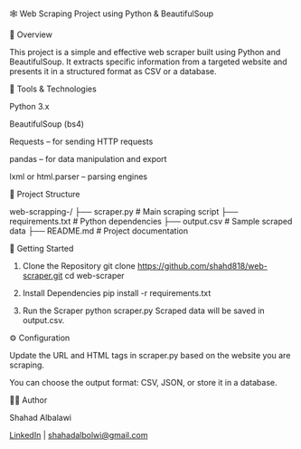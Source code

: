 🕸️ Web Scraping Project using Python & BeautifulSoup

📌 Overview

This project is a simple and effective web scraper built using Python and BeautifulSoup. It extracts specific information from a targeted website and presents it in a structured format as CSV or a database.

🧰 Tools & Technologies

Python 3.x

BeautifulSoup (bs4)

Requests – for sending HTTP requests

pandas – for data manipulation and export

lxml or html.parser – parsing engines

📂 Project Structure

web-scrapping-/
├── scraper.py             # Main scraping script
├── requirements.txt       # Python dependencies
├── output.csv             # Sample scraped data
├── README.md              # Project documentation

🚀 Getting Started

1. Clone the Repository
git clone https://github.com/shahd818/web-scraper.git
cd web-scraper

2. Install Dependencies
pip install -r requirements.txt

3. Run the Scraper
python scraper.py
Scraped data will be saved in output.csv.

⚙️ Configuration

Update the URL and HTML tags in scraper.py based on the website you are scraping.

You can choose the output format: CSV, JSON, or store it in a database.

🧑‍💻 Author

Shahad Albalawi

[LinkedIn](https://www.linkedin.com/in/shahad-hassan-562451297?utm_source=share&utm_campaign=share_via&utm_content=profile&utm_medium=ios_app) | shahadalbolwi@gmail.com
